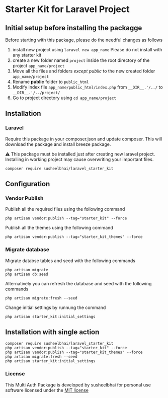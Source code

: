 # Starter Kit for Laravel Project

## Initial setup before installing the packagge
Before starting with this package, please do the needful changes as follows
 
 1. install new project using ```laravel new app_name```
    Please do not install with any starter kit
 2. create a new folder named ```project``` inside the root directory of the project ```app_name/project```
 3. Move all the files and folders *except public* to the new created folder ```app_name/project```
 4. Rename **public** folder to ```public_html``` 
 5. Modify index file ```app_name/public_html/index.php``` from ```__DIR__.'/../``` to ```__DIR__.'/../project/```
 6. Go to project directory using ```cd app_name/project```


## Installation

### Laravel
Require this package in your composer.json and update composer. This will download the package and install breeze package.

:warning: This package must be installed just after creating new laravel project. Installing in working project may cause overwriting your important files.

    composer require susheelbhai/laravel_starter_kit

## Configuration


### Vendor Publish

Publish all the required files using the following command 

  ```
  php artisan vendor:publish --tag="starter_kit" --force 
  ```  

Publish all the themes using the following command 

  ```
  php artisan vendor:publish --tag="starter_kit_themes" --force 
  ```  

### Migrate database

Migrate  databse tables and seed with the following commands

  ```
  php artisan migrate
  php artisan db:seed
  
  ```

Alternatively you can refresh the database and seed with the following commands

  ```
  php artisan migrate:fresh --seed
  
  ```

Change initial settings by runnung the command

  ```
  php artisan starter_kit:initial_settings
  ```



## Installation with single action

  ```
  composer require susheelbhai/laravel_starter_kit
  php artisan vendor:publish --tag="starter_kit" --force
  php artisan vendor:publish --tag="starter_kit_themes" --force
  php artisan migrate:fresh --seed
  php artisan starter_kit:initial_settings

  ``` 


### License

This Multi Auth Package is developed by susheelbhai for personal use software licensed under the [MIT license](http://opensource.org/licenses/MIT)
